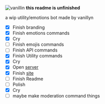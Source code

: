 ![vanillin](https://cdn.upload.systems/uploads/jgrbgMsa.png)
**this readme is unfinished**

a wip utility/emotions bot made by vanillyn
- [x] Finish branding
- [x] Finish emotions commands
- [x] Cry
- [ ] Finish emojis commands 
- [ ] Finish API commands
- [x] Finish Utility commands
- [x] Cry
- [x] Open [server](https://discord.gg/7bydMKCHkG)
- [x] Finish [site](https://vanillyn.tk/vanillin)
- [ ] Finish Readme
- [ ] Polish
- [x] Cry
- [ ] maybe make moderation command things
